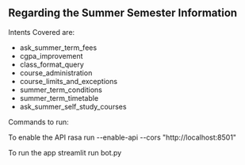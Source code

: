 ## Regarding the Summer Semester Information 


Intents Covered are: 
- ask_summer_term_fees
- cgpa_improvement
- class_format_query
- course_administration
- course_limits_and_exceptions
- summer_term_conditions
- summer_term_timetable
- ask_summer_self_study_courses


Commands to run: 

To enable the API 
rasa run --enable-api --cors "http://localhost:8501"

To run the app 
streamlit run bot.py
